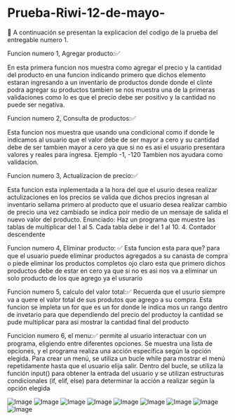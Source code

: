 # Prueba-Riwi-12-de-mayo-


🧪 A continuación se presentan la explicacion del codigo de la prueba del entregable numero 1.

Funcion numero 1, Agregar producto:✅

En esta primera funcion nos muestra como agregar el precio y la cantidad del producto en una funcion indicando primero que dichos elemento estaran ingresando a 
un inventario de productos donde donde el clinte podra agregar su productos tambien se nos muestra una de la primeras validaciones como lo es que el precio debe ser positivo y la cantidad no puede ser negativa.

Funcion numero 2, Consulta de productos:✅

Esta funcion nos muestra que usando una condicional como if donde le indicamos al usuario que el valor debe de ser mayor a cero y su cantidad debe de ser 
tambien mayor a cero ya que si no es asi el usuario presentara valores y reales para ingresa. 
Ejemplo -1, -120
Tambien nos ayudara como validacion.

Funcion numero 3, Actualizacion de precio:✅

Esta funcion esta inplementada a la hora del que el usurio desea realizar actulizaciones en los precios se valida que dichos precios ingresan al inventario 
sellama primero al producto que el usuario desea realizar cambio de precio una vez cambiado se indica poir medio de un mensaje de salida el nuevo valor del producto. 
Enunciado: Haz un programa que muestre las tablas de multiplicar del 1 al 5. Cada tabla debe ir del 1 al 10. 4. Contador descendente

Funcion numero 4, Eliminar producto: ✅
Esta funcion esta para que?
para que el usuario puede eliminar productos agregados a su canasta de compra o piede eliminar los productos completos ojo claro esta que primero dichos productos debe de estar en 
cero ya que si no es asi nos va a eliminar un solo producto de los que agrego ya el usurario

Funcion numero 5, calculo del valor total:✅
Recuerda que el usurio siempre va a quere el valor total de sus produtos que agrego a su compra.
Esta funcion se impleta un for que es un for donde le indica mos un rango dentro de invetario para que dependiendo del precio del productoy la cantidad se pude multiplicar para asi mostrar la cantidad final del producto

Funcicion numero 6, el menu:✅ permite al usuario interactuar con un programa, eligiendo entre diferentes opciones. Se muestra una lista de opciones, y el 
programa realiza una acción específica según la opción elegida. Para crear un menú, se utiliza un bucle while para mostrar el menú repetidamente hasta que el usuario elija salir. 
Dentro del bucle, se utiliza la función input() para obtener la entrada del usuario y se utilizan estructuras condicionales (if, elif, else) para determinar la acción a realizar según la opción elegida

![Image](https://github.com/user-attachments/assets/67e2b8cc-b231-42ea-ae0f-c978422404b7)
![Image](https://github.com/user-attachments/assets/4fc8c2ae-a2e2-4082-a4c7-c096dfa19b94)
![Image](https://github.com/user-attachments/assets/7f14fde4-d14d-48e6-a741-920461b96259)
![Image](https://github.com/user-attachments/assets/99cd9abf-21f8-4f47-bcde-382b27c9dcd0)
![Image](https://github.com/user-attachments/assets/78bf196e-9c52-46ee-95c6-82a94a580dad)
![Image](https://github.com/user-attachments/assets/5dd3a031-e46e-4b47-ab7b-91ca7b506394)
![Image](https://github.com/user-attachments/assets/4233c6e0-68a1-49c5-ac68-f5cf0c1a7eb4)
![Image](https://github.com/user-attachments/assets/b792a2a1-2dc9-4622-8f4a-532fc631249b)
![Image](https://github.com/user-attachments/assets/2780f5ac-7485-40cc-b48c-015205e7f13d)
